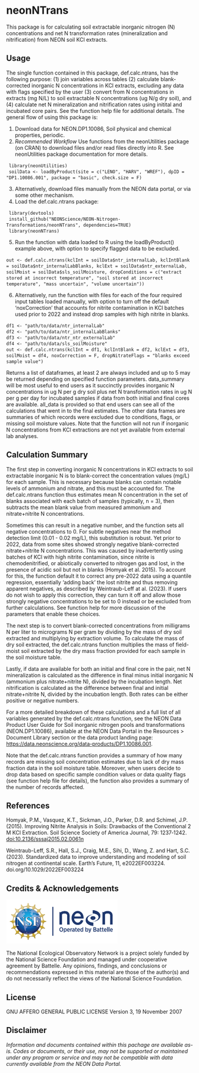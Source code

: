 neonNTrans
================

<!-- README.md is generated from README.Rmd. Please edit that file -->

<!-- ****** Description ****** -->

This package is for calculating soil extractable inorganic nitrogen (N)
concentrations and net N transformation rates (mineralization and
nitrification) from NEON soil KCl extracts.

<!-- ****** Usage ****** -->

## Usage

The single function contained in this package, def.calc.ntrans, has the
following purpose: (1) join variables across tables (2) calculate
blank-corrected inorganic N concentrations in KCl extracts, excluding
any data with flags specified by the user (3) convert from N
concentrations in extracts (mg N/L) to soil extractable N concentrations
(ug N/g dry soil), and (4) calculate net N mineralization and
nitrification rates using initital and incubated core pairs. See the
function help file for additional details. The general flow of using
this package is:

1.  Download data for NEON.DP1.10086, Soil physical and chemical
    properties, periodic.
2.  *Recommended Workflow* Use functions from the neonUtilities package
    (on CRAN) to download files and/or read files directly into R. See
    neonUtilities package documentation for more details.

<!-- -->

     library(neonUtilities)  
     soilData <- loadByProduct(site = c("LENO", "HARV", "WREF"), dpID = "DP1.10086.001", package = "basic", check.size = F)

3.  Alternatively, download files manually from the NEON data portal, or
    via some other mechanism.
4.  Load the def.calc.ntrans package:  

<!-- -->

     library(devtools) 
     install_github("NEONScience/NEON-Nitrogen-Transformations/neonNTrans", dependencies=TRUE)  
     library(neonNTrans)  

5.  Run the function with data loaded to R using the loadByProduct()
    example above, with option to specify flagged data to be excluded.

<!-- -->

    out <- def.calc.ntrans(kclInt = soilData$ntr_internalLab, kclIntBlank = soilData$ntr_internalLabBlanks, kclExt = soilData$ntr_externalLab, soilMoist = soilData$sls_soilMoisture, dropConditions = c("extract stored at incorrect temperature", "soil stored at incorrect temperature", "mass uncertain", "volume uncertain"))

6.  Alternatively, run the function with files for each of the four
    required input tables loaded manually, with option to turn off the
    default ‘noxCorrection’ that accounts for nitrite contamination in
    KCl batches used prior to 2022 and instead drop samples with high
    nitrite in blanks.

<!-- -->

    df1 <- "path/to/data/ntr_internalLab"
    df2 <- "path/to/data/ntr_internalLabBlanks"
    df3 <- "path/to/data/ntr_ntr_externalLab"
    df4 <- "path/to/data/sls_soilMoisture"
    out <- def.calc.ntrans(kclInt = df1, kclIntBlank = df2, kclExt = df3, soilMoist = df4, noxCorrection = F, dropNitrateFlags = "blanks exceed sample value") 

Returns a list of dataframes, at least 2 are always included and up to 5
may be returned depending on specified function parameters. data_summary
will be most useful to end users as it succinctly provides inorganic N
concentrations in ug N per g dry soil plus net N transformation rates in
ug N per g per day for incubated samples if data from both initial and
final cores are available. all_data is provided so that end users can
see all of the calculations that went in to the final estimates. The
other data frames are summaries of which records were excluded due to
conditions, flags, or missing soil moisture values. Note that the
function will not run if inorganic N concentrations from KCl extractions
are not yet available from external lab analyses.

<!-- ****** Calculation Summary ****** -->

## Calculation Summary

The first step in converting inorganic N concentrations in KCl extracts
to soil extractable inorganic N is to blank-correct the concentration
values (mg/L) for each sample. This is necessary because blanks can
contain notable levels of ammonium and nitrate, and this must be
accounted for. The def.calc.ntrans function thus estimates mean N
concentration in the set of blanks associated with each batch of samples
(typically, n = 3), then subtracts the mean blank value from measured
ammonium and nitrate+nitrite N concentrations.

Sometimes this can result in a negative number, and the function sets
all negative concentrations to 0. For subtle negatives near the method
detection limit (0.01 - 0.02 mg/L), this substitution is robust. Yet
prior to 2022, data from some sites showed strongly negative
blank-corrected nitrate+nitrite N concentrations. This was caused by
inadvertently using batches of KCl with high nitrite contamination,
since nitrite is chemodenitrified, or abiotically converted to nitrogen
gas and lost, in the presence of acidic soil but not in blanks (Homyak
et al. 2015). To account for this, the function default it to correct
any pre-2022 data using a quantile regression, essentially ‘adding back’
the lost nitrite and thus removing apparent negatives, as described by
Weintraub-Leff at al. (2023). If users do not wish to apply this
correction, they can turn it off and allow those strongly negative
concentrations to be set to 0 instead or be excluded from further
calculations. See function help for more discussion of the parameters
that enable these choices.

The next step is to convert blank-corrected concentrations from
milligrams N per liter to micrograms N per gram by dividing by the mass
of dry soil extracted and multiplying by extraction volume. To calculate
the mass of dry soil extracted, the def.calc.ntrans function multiplies
the mass of field-moist soil extracted by the dry mass fraction provided
for each sample in the soil moisture table.

Lastly, if data are available for both an initial and final core in the
pair, net N mineralization is calculated as the difference in final
minus initial inorganic N (ammonium plus nitrate+nitrite N), divided by
the incubation length. Net nitrification is calculated as the difference
between final and initial nitrate+nitrite N, divided by the incubation
length. Both rates can be either positive or negative numbers.

For a more detailed breakdown of these calculations and a full list of
all variables generated by the def.calc.ntrans function, see the NEON
Data Product User Guide for Soil inorganic nitrogen pools and
transformations (NEON.DP1.10086), available at the NEON Data Portal in
the Resources \> Document Library section or the data product landing
page: <https://data.neonscience.org/data-products/DP1.10086.001>.

Note that the def.calc.ntrans function provides a summary of how many
records are missing soil concentration estimates due to lack of dry mass
fraction data in the soil moisture table. Moreover, when users decide to
drop data based on specific sample condition values or data quality
flags (see function help file for details), the function also provides a
summary of the number of records affected.

<!-- ****** References ****** -->

## References

Homyak, P.M., Vasquez, K.T., Sickman, J.O., Parker, D.R. and Schimel,
J.P. (2015). Improving Nitrite Analysis in Soils: Drawbacks of the
Conventional 2 M KCl Extraction. Soil Science Society of America
Journal, 79: 1237‐1242. <doi:10.2136/sssaj2015.02.0061n>

Weintraub-Leff, S.R., Hall, S.J., Craig, M.E., Sihi, D., Wang, Z. and
Hart, S.C. (2023). Standardized data to improve understanding and
modeling of soil nitrogen at continental scale. Earth’s Future, 11,
e2022EF003224. doi.org/10.1029/2022EF003224

<!-- ****** Acknowledgements ****** -->

## Credits & Acknowledgements

<!-- HTML tags to produce image, resize, add hyperlink. -->

<!-- ONLY WORKS WITH HTML or GITHUB documents -->

<a href="http://www.neonscience.org/">
<img src="logo.png" width="300px" /> </a>

<!-- Acknowledgements text -->

The National Ecological Observatory Network is a project solely funded
by the National Science Foundation and managed under cooperative
agreement by Battelle. Any opinions, findings, and conclusions or
recommendations expressed in this material are those of the author(s)
and do not necessarily reflect the views of the National Science
Foundation.

<!-- ****** License ****** -->

## License

GNU AFFERO GENERAL PUBLIC LICENSE Version 3, 19 November 2007

<!-- ****** Disclaimer ****** -->

## Disclaimer

*Information and documents contained within this pachage are available
as-is. Codes or documents, or their use, may not be supported or
maintained under any program or service and may not be compatible with
data currently available from the NEON Data Portal.*
